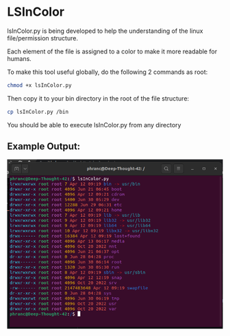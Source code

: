 # LSInColor

lsInColor.py is being developed to help the understanding of the linux file/permission structure.

Each element of the file is assigned to a color to make it more readable for humans. 

To make this tool useful globally, do the following 2 commands as root:

```bash
chmod +x lsInColor.py
```
Then copy it to your bin directory in the root of the file structure:

```bash
cp lsInColor.py /bin
```
You should be able to execute lsInColor.py from any directory

## Example Output:
![lsInColor](https://raw.githubusercontent.com/taylfw/LSInColor/main/img/Output.png?raw=true)

